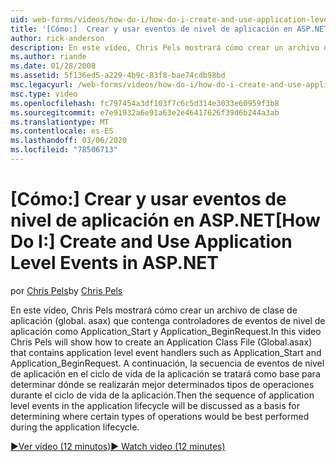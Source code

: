```yaml
---
uid: web-forms/videos/how-do-i/how-do-i-create-and-use-application-level-events-in-aspnet
title: '[Cómo:]  Crear y usar eventos de nivel de aplicación en ASP.NET | Microsoft Docs'
author: rick-anderson
description: En este vídeo, Chris Pels mostrará cómo crear un archivo de clase de aplicación (global. asax) que contenga controladores de eventos de nivel de aplicación, como Application_S...
ms.author: riande
ms.date: 01/28/2008
ms.assetid: 5f136ed5-a229-4b9c-83f8-bae74cdb98bd
msc.legacyurl: /web-forms/videos/how-do-i/how-do-i-create-and-use-application-level-events-in-aspnet
msc.type: video
ms.openlocfilehash: fc797454a3df103f7c6c5d314e3033e60959f3b8
ms.sourcegitcommit: e7e91932a6e91a63e2e46417626f39d6b244a3ab
ms.translationtype: MT
ms.contentlocale: es-ES
ms.lasthandoff: 03/06/2020
ms.locfileid: "78506713"
---
```

# <a name="how-do-i--create-and-use-application-level-events-in-aspnet"></a><span data-ttu-id="67828-103">[Cómo:]  Crear y usar eventos de nivel de aplicación en ASP.NET</span><span class="sxs-lookup"><span data-stu-id="67828-103">[How Do I:]  Create and Use Application Level Events in ASP.NET</span></span>

<span data-ttu-id="67828-104">por [Chris Pels](https://twitter.com/chrispels)</span><span class="sxs-lookup"><span data-stu-id="67828-104">by [Chris Pels](https://twitter.com/chrispels)</span></span>

<span data-ttu-id="67828-105">En este vídeo, Chris Pels mostrará cómo crear un archivo de clase de aplicación (global. asax) que contenga controladores de eventos de nivel de aplicación como Application\_Start y Application\_BeginRequest.</span><span class="sxs-lookup"><span data-stu-id="67828-105">In this video Chris Pels will show how to create an Application Class File (Global.asax) that contains application level event handlers such as Application\_Start and Application\_BeginRequest.</span></span> <span data-ttu-id="67828-106">A continuación, la secuencia de eventos de nivel de aplicación en el ciclo de vida de la aplicación se tratará como base para determinar dónde se realizarán mejor determinados tipos de operaciones durante el ciclo de vida de la aplicación.</span><span class="sxs-lookup"><span data-stu-id="67828-106">Then the sequence of application level events in the application lifecycle will be discussed as a basis for determining where certain types of operations would be best performed during the application lifecycle.</span></span>

[<span data-ttu-id="67828-107">&#9654;Ver vídeo (12 minutos)</span><span class="sxs-lookup"><span data-stu-id="67828-107">&#9654; Watch video (12 minutes)</span></span>](https://channel9.msdn.com/Blogs/ASP-NET-Site-Videos/how-do-i-create-and-use-application-level-events-in-aspnet)
